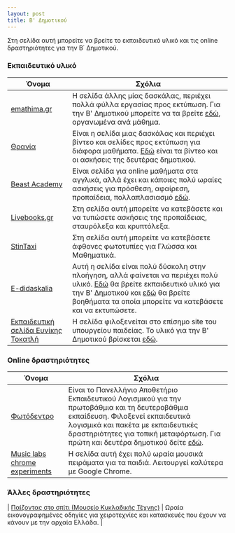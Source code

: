 ```yaml
---
layout: post
title: Β' Δημοτικού
---
```


Στη σελίδα αυτή μπορείτε να βρείτε το εκπαιδευτικό υλικό και τις online δραστηριότητες για την Β΄ Δημοτικού.


### Εκπαιδευτικό υλικό

| Όνομα | Σχόλια |
| --- | --- |
| [emathima.gr](https://emathima.gr) | Η σελίδα άλλης μίας δασκάλας, περιέχει πολλά φύλλα εργασίας προς εκτύπωση. Για την Β' Δημοτικού μπορείτε να τα βρείτε [εδώ](https://emathima.gr/category/%ce%b2-%cf%84%ce%ac%ce%be%ce%b7/), οργανωμένα ανά μάθημα.|
| [Θρανία](https://www.thrania.com) | Είναι η σελίδα μιας δασκάλας και περιέχει βίντεο και σελίδες προς εκτύπωση για διάφορα μαθήματα. [Εδώ](https://www.thrania.com/filla-ergasias-b-dimotikou) είναι τα βίντεο και οι ασκήσεις της δευτέρας δημοτικού. |
| [Beast Academy](https://beastacademy.com) | Είναι σελίδα για online μαθήματα στα αγγλικά, αλλά έχει και κάποιες πολύ ωραίες ασκήσεις για πρόσθεση, αφαίρεση, προπαίδεια, πολλαπλασιασμό [εδώ](https://beastacademy.com/resources/printables). |
| [Livebooks.gr](https://www.livebooks.gr) | Στη σελίδα αυτή μπορείτε να κατεβάσετε και να τυπώσετε ασκήσεις της προπαίδειας, σταυρόλεξα και κρυπτόλεξα. |
| [StinTaxi](https://www.stintaxi.com) | Στη σελίδα αυτή μπορείτε να κατεβάσετε άφθονες φωτοτυπίες για Γλώσσα και Μαθηματικά. |
| [E-didaskalia](https://e-didaskalia.blogspot.com) | Αυτή η σελίδα είναι πολύ δύσκολη στην πλοήγηση, αλλά φαίνεται να περιέχει πολύ υλικό. [Εδώ](https://e-didaskalia.blogspot.com/2014/06/blog-post_2512.html) θα βρείτε εκπαιδευτικό υλικό για την Β' Δημοτικού και [εδώ](http://e-didaskalia.blogspot.com/2013/09/blog-post_7680.html) θα βρείτε βοηθήματα τα οποία μπορείτε να κατεβάσετε και να εκτυπώσετε. |
| [Εκπαιδευτική σελίδα Ευνίκης Τοκατλή](http://users.sch.gr/evniki) | Η σελίδα φιλοξενείται στο επίσημο site του υπουργείου παιδείας. Το υλικό για την Β' Δημοτικού βρίσκεται [εδώ](http://users.sch.gr/evniki/Btaxi/Btaxi.htm). |


### Online δραστηριότητες

| Όνομα | Σχόλια |
| --- | --- |
| [Φωτόδεντρο](http://photodentro.edu.gr) | Είναι το Πανελλήνιο Αποθετήριο Εκπαιδευτικού Λογισμικού για την πρωτοβάθμια και τη δευτεροβάθμια εκπαίδευση. Φιλοξενεί εκπαιδευτικά λογισμικά και πακέτα με εκπαιδευτικές δραστηριότητες για τοπική μεταφόρτωση. Για πρώτη και δευτέρα δημοτικού δείτε [εδώ](http://photodentro.edu.gr/edusoft/simple-search?newQuery=yes#q1=/q2=/q3=2,/q4=6-9,/q5=/sb=1/rd=DESC/rp=10/st=/rq=/rqc=/q6=/q7=/q8=/q11=/q9=/q10=/q13=/q14=/q15=/q12=/ergo=). |
| [Music labs chrome experiments](https://musiclab.chromeexperiments.com/) | Η σελίδα αυτή έχει πολύ ωραία μουσικά πειράματα για τα παιδιά. Λειτουργεί καλύτερα με Google Chrome. |

### Άλλες δραστηριότητες

| [Παίζοντας στο σπίτι (Μουσείο Κυκλαδικής Τέχνης)](https://cycladic.gr/page/paizontas-sto-spiti) | Ωραία εικονογραφημένες οδηγίες για χειροτεχνίες και κατασκευές που έχουν να κάνουν με την αρχαία Ελλάδα. |
